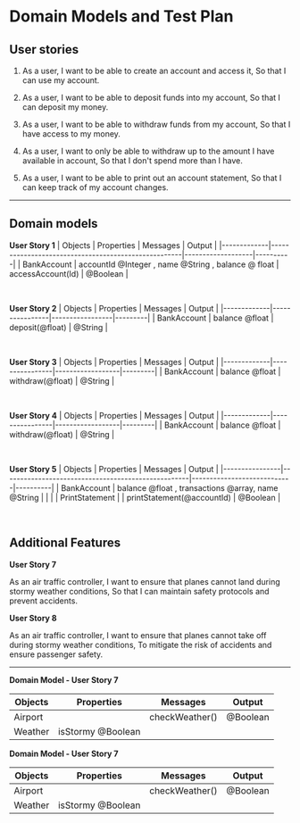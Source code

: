 # Domain Models and Test Plan

## User stories

1. As a user,
I want to be able to create an account and access it,
So that I can use my account.

2. As a user,
I want to be able to deposit funds into my account,
So that I can deposit my money.

3. As a user,
I want to be able to withdraw funds from my account,
So that I have access to my money.

4. As a user,
I want to only be able to withdraw up to the amount I have available in account,
So that I don't spend more than I have.

5. As a user,
I want to be able to print out an account statement,
So that I can keep track of my account changes.

----------------------------------

## Domain models

**User Story 1**
| Objects     | Properties                                          | Messages          | Output   |
|-------------|-----------------------------------------------------|-------------------|----------|
| BankAccount | accountId @Integer , name @String , balance @ float | accessAccount(Id) | @Boolean |

</br>

**User Story 2**
| Objects     | Properties     | Messages        | Output  |
|-------------|----------------|-----------------|---------|
| BankAccount | balance @float | deposit(@float) | @String |

</br>

**User Story 3**
| Objects     | Properties     | Messages         | Output  |
|-------------|----------------|------------------|---------|
| BankAccount | balance @float | withdraw(@float) | @String |


</br>

**User Story 4**
| Objects     | Properties     | Messages         | Output  |
|-------------|----------------|------------------|---------|
| BankAccount | balance @float | withdraw(@float) | @String |

</br>

**User Story 5**
| Objects        | Properties                                         | Messages                   | Output   |
|----------------|----------------------------------------------------|----------------------------|----------|
| BankAccount    | balance @float , transactions @array, name @String |                            |          |
| PrintStatement |                                                    | printStatement(@accountId) | @Boolean |


</br>

## Additional Features

**User Story 7**

As an air traffic controller,
I want to ensure that planes cannot land during stormy weather conditions,
So that I can maintain safety protocols and prevent accidents.

**User Story 8**

As an air traffic controller,
I want to ensure that planes cannot take off during stormy weather conditions,
To mitigate the risk of accidents and ensure passenger safety.

-----------------------------------------------------------

**Domain Model - User Story 7**

| Objects | Properties        | Messages       | Output   |
|---------|-------------------|----------------|----------|
| Airport |                   | checkWeather() | @Boolean |
| Weather | isStormy @Boolean |                |          |

**Domain Model - User Story 7**

| Objects | Properties        | Messages       | Output   |
|---------|-------------------|----------------|----------|
| Airport |                   | checkWeather() | @Boolean |
| Weather | isStormy @Boolean |                |          |